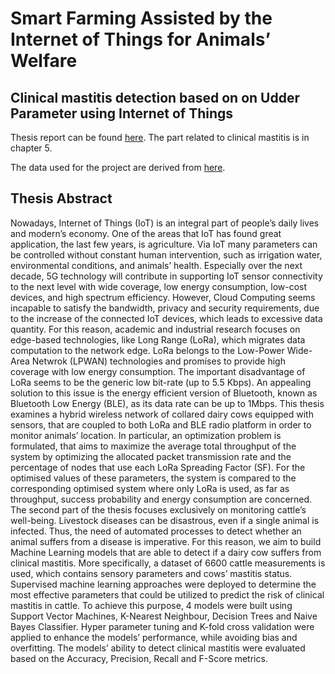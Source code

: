 # Smart Farming Assisted by the Internet of Things for Animals’ Welfare

## Clinical mastitis detection based on on Udder Parameter using Internet of Things

Thesis report can be found [here](https://ikee.lib.auth.gr/record/338189/files/makrylaki.pdf). The part related to clinical mastitis is in chapter 5.

The data used for the project are derived from [here](https://data.mendeley.com/datasets/kbvcdw5b4m/1).

## Thesis Abstract

Nowadays, Internet of Things (IoT) is an integral part of people’s daily lives and modern’s economy. One of the areas that IoT has found great application, the last few years, is agriculture.
Via IoT many parameters can be controlled without constant human intervention, such as irrigation water, environmental conditions, and animals’ health. Especially over the next decade,
5G technology will contribute in supporting IoT sensor connectivity to the next level with wide
coverage, low energy consumption, low-cost devices, and high spectrum efficiency. However,
Cloud Computing seems incapable to satisfy the bandwidth, privacy and security requirements,
due to the increase of the connected IoT devices, which leads to excessive data quantity. For this
reason, academic and industrial research focuses on edge-based technologies, like Long Range
(LoRa), which migrates data computation to the network edge. LoRa belongs to the Low-Power
Wide-Area Netwrok (LPWAN) technologies and promises to provide high coverage with low energy consumption. The important disadvantage of LoRa seems to be the generic low bit-rate
(up to 5.5 Kbps). An appealing solution to this issue is the energy efficient version of Bluetooth,
known as Bluetooth Low Energy (BLE), as its data rate can be up to 1Mbps.
This thesis examines a hybrid wireless network of collared dairy cows equipped with sensors,
that are coupled to both LoRa and BLE radio platform in order to monitor animals’ location.
In particular, an optimization problem is formulated, that aims to maximize the average total
throughput of the system by optimizing the allocated packet transmission rate and the percentage
of nodes that use each LoRa Spreading Factor (SF). For the optimised values of these parameters,
the system is compared to the corresponding optimised system where only LoRa is used, as far
as throughput, success probability and energy consumption are concerned.
The second part of the thesis focuses exclusively on monitoring cattle’s well-being. Livestock
diseases can be disastrous, even if a single animal is infected. Thus, the need of automated
processes to detect whether an animal suffers from a disease is imperative. For this reason, we
aim to build Machine Learning models that are able to detect if a dairy cow suffers from clinical
mastitis. More specifically, a dataset of 6600 cattle measurements is used, which contains sensory
parameters and cows’ mastitis status. Supervised machine learning approaches were deployed
to determine the most effective parameters that could be utilized to predict the risk of clinical
mastitis in cattle. To achieve this purpose, 4 models were built using Support Vector Machines,
K-Nearest Neighbour, Decision Trees and Naive Bayes Classifier. Hyper parameter tuning and
K-fold cross validation were applied to enhance the models’ performance, while avoiding bias and
overfitting. The models’ ability to detect clinical mastitis were evaluated based on the Accuracy,
Precision, Recall and F-Score metrics.
